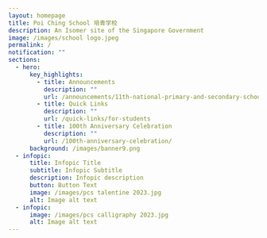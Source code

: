 ```yaml
---
layout: homepage
title: Poi Ching School 培青学校
description: An Isomer site of the Singapore Government
image: /images/school logo.jpeg
permalink: /
notification: ""
sections:
  - hero:
      key_highlights:
        - title: Announcements
          description: ""
          url: /announcements/11th-national-primary-and-secondary-schools-chinese-calligraphy-competition/
        - title: Quick Links
          description: ""
          url: /quick-links/for-students
        - title: 100th Anniversary Celebration
          description: ""
          url: /100th-anniversary-celebration/
      background: /images/banner9.png
  - infopic:
      title: Infopic Title
      subtitle: Infopic Subtitle
      description: Infopic description
      button: Button Text
      image: /images/pcs talentine 2023.jpg
      alt: Image alt text
  - infopic:
      image: /images/pcs calligraphy 2023.jpg
      alt: Image alt text
---
```

